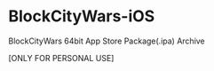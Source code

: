 # BlockCityWars-iOS

BlockCityWars 64bit App Store Package(.ipa) Archive
 
 [ONLY FOR PERSONAL USE]
